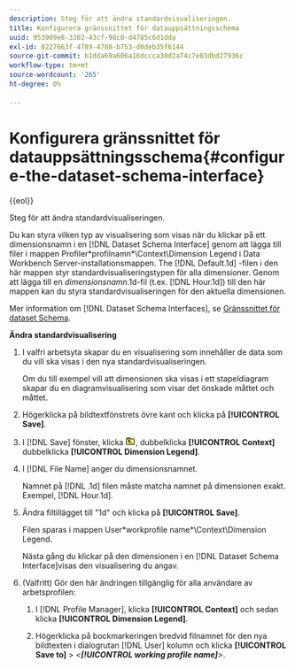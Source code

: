 ```yaml
---
description: Steg för att ändra standardvisualiseringen.
title: Konfigurera gränssnittet för datauppsättningsschema
uuid: 953909e8-3382-43cf-98c0-d4785c6d1dda
exl-id: 0227663f-4789-4780-b753-d0deb35f6144
source-git-commit: b1dda69a606a16dccca30d2a74c7e63dbd27936c
workflow-type: tm+mt
source-wordcount: '265'
ht-degree: 0%

---
```


# Konfigurera gränssnittet för datauppsättningsschema{#configure-the-dataset-schema-interface}

{{eol}}

Steg för att ändra standardvisualiseringen.

Du kan styra vilken typ av visualisering som visas när du klickar på ett dimensionsnamn i en [!DNL Dataset Schema Interface] genom att lägga till filer i mappen Profiler\*profilnamn*\Context\Dimension Legend i Data Workbench Server-installationsmappen. The [!DNL Default.1d] -filen i den här mappen styr standardvisualiseringstypen för alla dimensioner. Genom att lägga till en *dimensionsnamn*.1d-fil (t.ex. [!DNL Hour.1d]) till den här mappen kan du styra standardvisualiseringen för den aktuella dimensionen.

Mer information om [!DNL Dataset Schema Interfaces], se [Gränssnittet för dataset Schema](../../../home/c-get-started/c-admin-intrf/c-dtst-sch-intrf.md#concept-e147b3a5b542453ca2b121e1c85bb175).

**Ändra standardvisualisering**

1. I valfri arbetsyta skapar du en visualisering som innehåller de data som du vill ska visas i den nya standardvisualiseringen.

   Om du till exempel vill att dimensionen ska visas i ett stapeldiagram skapar du en diagramvisualisering som visar det önskade måttet och måttet.

1. Högerklicka på bildtextfönstrets övre kant och klicka på **[!UICONTROL Save]**.
1. I [!DNL Save] fönster, klicka ![](assets/btn_folder_up.png), dubbelklicka **[!UICONTROL Context]** dubbelklicka **[!UICONTROL Dimension Legend]**.
1. I [!DNL File Name] anger du dimensionsnamnet.

   Namnet på [!DNL .1d] filen måste matcha namnet på dimensionen exakt. Exempel, [!DNL Hour.1d].

1. Ändra filtillägget till &quot;1d&quot; och klicka på **[!UICONTROL Save]**.

   Filen sparas i mappen User\*workprofile name*\Context\Dimension Legend.

   Nästa gång du klickar på den dimensionen i en [!DNL Dataset Schema Interface]visas den visualisering du angav.

1. (Valfritt) Gör den här ändringen tillgänglig för alla användare av arbetsprofilen:

   1. I [!DNL Profile Manager], klicka **[!UICONTROL Context]** och sedan klicka **[!UICONTROL Dimension Legend]**.

   1. Högerklicka på bockmarkeringen bredvid filnamnet för den nya bildtexten i dialogrutan [!DNL User] kolumn och klicka **[!UICONTROL Save to]** > *&lt;**[!UICONTROL working profile name]**>*.

